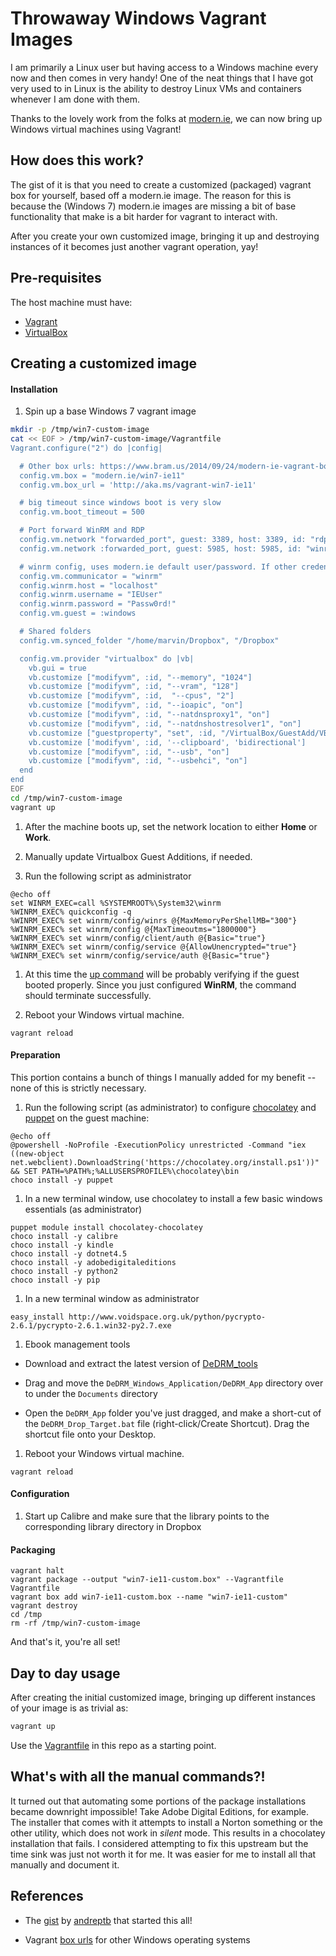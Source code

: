 # Throwaway Windows Vagrant Images

I am primarily a Linux user but having access to a Windows machine every now
and then comes in very handy! One of the neat things that I have got very used
to in Linux is the ability to destroy Linux VMs and containers whenever I am
done with them.

Thanks to the lovely work from the folks at [modern.ie](http://modern.ie), we
can now bring up Windows virtual machines using Vagrant!


## How does this work?

The gist of it is that you need to create a customized (packaged) vagrant box
for yourself, based off a modern.ie image. The reason for this is because the
(Windows 7) modern.ie images are missing a bit of base functionality that make
is a bit harder for vagrant to interact with.

After you create your own customized image, bringing it up and destroying
instances of it becomes just another vagrant operation, yay!


## Pre-requisites

The host machine must have:

- [Vagrant](http://www.vagrantup.com/downloads.html)
- [VirtualBox](https://www.virtualbox.org/)


## Creating a customized image

#### Installation

1. Spin up a base Windows 7 vagrant image

  ```bash
  mkdir -p /tmp/win7-custom-image
  cat << EOF > /tmp/win7-custom-image/Vagrantfile
  Vagrant.configure("2") do |config|

    # Other box urls: https://www.bram.us/2014/09/24/modern-ie-vagrant-boxes
    config.vm.box = "modern.ie/win7-ie11"
    config.vm.box_url = 'http://aka.ms/vagrant-win7-ie11'

    # big timeout since windows boot is very slow
    config.vm.boot_timeout = 500

    # Port forward WinRM and RDP
    config.vm.network "forwarded_port", guest: 3389, host: 3389, id: "rdp", auto_correct: true
    config.vm.network :forwarded_port, guest: 5985, host: 5985, id: "winrm", auto_correct: true

    # winrm config, uses modern.ie default user/password. If other credentials are used must be changed here
    config.vm.communicator = "winrm"
    config.winrm.host = "localhost"
    config.winrm.username = "IEUser"
    config.winrm.password = "Passw0rd!"
    config.vm.guest = :windows

    # Shared folders
    config.vm.synced_folder "/home/marvin/Dropbox", "/Dropbox"

    config.vm.provider "virtualbox" do |vb|
      vb.gui = true
      vb.customize ["modifyvm", :id, "--memory", "1024"]
      vb.customize ["modifyvm", :id, "--vram", "128"]
      vb.customize ["modifyvm", :id,  "--cpus", "2"]
      vb.customize ["modifyvm", :id, "--ioapic", "on"]
      vb.customize ["modifyvm", :id, "--natdnsproxy1", "on"]
      vb.customize ["modifyvm", :id, "--natdnshostresolver1", "on"]
      vb.customize ["guestproperty", "set", :id, "/VirtualBox/GuestAdd/VBoxService/--timesync-set-threshold", 10000]
      vb.customize ['modifyvm', :id, '--clipboard', 'bidirectional']
      vb.customize ["modifyvm", :id, "--usb", "on"]
      vb.customize ["modifyvm", :id, "--usbehci", "on"]
    end
  end
  EOF
  cd /tmp/win7-custom-image
  vagrant up
  ```

1. After the machine boots up, set the network location to either **Home** or
   **Work**.

1. Manually update Virtualbox Guest Additions, if needed.

1. Run the following script as administrator

  ```text
  @echo off
  set WINRM_EXEC=call %SYSTEMROOT%\System32\winrm
  %WINRM_EXEC% quickconfig -q
  %WINRM_EXEC% set winrm/config/winrs @{MaxMemoryPerShellMB="300"}
  %WINRM_EXEC% set winrm/config @{MaxTimeoutms="1800000"}
  %WINRM_EXEC% set winrm/config/client/auth @{Basic="true"}
  %WINRM_EXEC% set winrm/config/service @{AllowUnencrypted="true"}
  %WINRM_EXEC% set winrm/config/service/auth @{Basic="true"}
  ```

1. At this time the [up command](http://docs.vagrantup.com/v2/cli/up.html) will
   be probably verifying if the guest booted properly. Since you just
   configured **WinRM**, the command should terminate successfully.

1. Reboot your Windows virtual machine.

  ```shell
  vagrant reload
  ```

#### Preparation

This portion contains a bunch of things I manually added for my benefit -- none
of this is strictly necessary.

1. Run the following script (as administrator) to configure
   [chocolatey](https://forge.puppetlabs.com/rismoney/chocolatey) and
   [puppet](https://docs.vagrantup.com/v2/provisioning/puppet_apply.html) on
   the guest machine:

  ```text
  @echo off
  @powershell -NoProfile -ExecutionPolicy unrestricted -Command "iex ((new-object net.webclient).DownloadString('https://chocolatey.org/install.ps1'))" && SET PATH=%PATH%;%ALLUSERSPROFILE%\chocolatey\bin
  choco install -y puppet
  ```

1. In a new terminal window, use chocolatey to install a few basic windows
   essentials (as administrator)

  ```text
  puppet module install chocolatey-chocolatey
  choco install -y calibre
  choco install -y kindle
  choco install -y dotnet4.5
  choco install -y adobedigitaleditions
  choco install -y python2
  choco install -y pip
  ```

1. In a new terminal window as administrator

  ```text
  easy_install http://www.voidspace.org.uk/python/pycrypto-2.6.1/pycrypto-2.6.1.win32-py2.7.exe
  ```

1. Ebook management tools

  - Download and extract the latest version of
  [DeDRM_tools](https://github.com/apprenticeharper/DeDRM_tools/releases)

  - Drag and move the `DeDRM_Windows_Application/DeDRM_App` directory over to
  under the `Documents` directory

  - Open the `DeDRM_App` folder you've just dragged, and make a short-cut of
  the `DeDRM_Drop_Target.bat` file (right-click/Create Shortcut). Drag the
  shortcut file onto your Desktop.

1. Reboot your Windows virtual machine.

  ```shell
  vagrant reload
  ```

#### Configuration

1. Start up Calibre and make sure that the library points to the corresponding
   library directory in Dropbox

#### Packaging

```shell
vagrant halt
vagrant package --output "win7-ie11-custom.box" --Vagrantfile Vagrantfile
vagrant box add win7-ie11-custom.box --name "win7-ie11-custom"
vagrant destroy
cd /tmp
rm -rf /tmp/win7-custom-image
```

And that's it, you're all set!


## Day to day usage

After creating the initial customized image, bringing up different instances of your image is as trivial as:

```bash
vagrant up
```

Use the [Vagrantfile](Vagrantfile) in this repo as a starting point.


## What's with all the manual commands?!

It turned out that automating some portions of the package installations became
downright impossible! Take Adobe Digital Editions, for example. The installer
that comes with it attempts to install a Norton something or the other utility,
which does not work in _silent_ mode. This results in a chocolatey
installation that fails. I considered attempting to fix this upstream but
the time sink was just not worth it for me. It was easier for me to
install all that manually and document it.


## References

- The [gist](https://gist.github.com/andreptb/57e388df5e881937e62a) by
[andreptb](https://github.com/andreptb) that started this all!

- Vagrant [box urls](https://www.bram.us/2014/09/24/modern-ie-vagrant-boxes)
for other Windows operating systems
